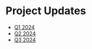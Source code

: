 # Project Updates

- [Q1 2024](https://docs.google.com/presentation/d/16bsZ4Dg8_BcfQ1askew0-HljaJJ5BwLmun4nZT_7kUw/edit?usp=sharing)
- [Q2 2024](2024-q2.md)
- [Q3 2024](2024-q3.md)